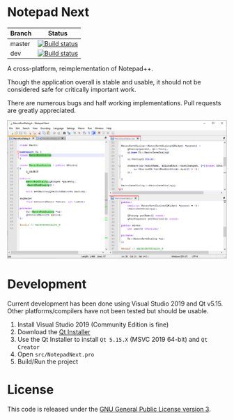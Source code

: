 # Notepad Next

| Branch | Status |
|---|---|
| master | [![Build status](https://ci.appveyor.com/api/projects/status/ix8wdx6tu5t3you0/branch/master?svg=true)](https://ci.appveyor.com/project/dail8859/notepadnext/branch/master) |
| dev | [![Build status](https://ci.appveyor.com/api/projects/status/ix8wdx6tu5t3you0/branch/dev?svg=true)](https://ci.appveyor.com/project/dail8859/notepadnext/branch/dev) |



A cross-platform, reimplementation of Notepad++.

Though the application overall is stable and usable, it should not be considered safe for critically important work.

There are numerous bugs and half working implementations. Pull requests are greatly appreciated.

![screenshot](/doc/screenshot.png)

# Development
Current development has been done using Visual Studio 2019 and Qt v5.15. Other platforms/compilers have not been tested but should be usable.

1. Install Visual Studio 2019 (Community Edition is fine)
1. Download the [Qt Installer](https://www.qt.io/download-qt-installer)
1. Use the Qt Installer to install `Qt 5.15.X` (MSVC 2019 64-bit) and `Qt Creator` 
1. Open `src/NotepadNext.pro`
1. Build/Run the project

# License
This code is released under the [GNU General Public License version 3](http://www.gnu.org/licenses/gpl-3.0.txt).
